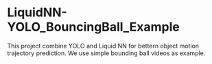 # LiquidNN-YOLO_BouncingBall_Example
This project combine YOLO and Liquid NN for bettern object motion trajectory prediction. We use simple bounding ball videos as example.
